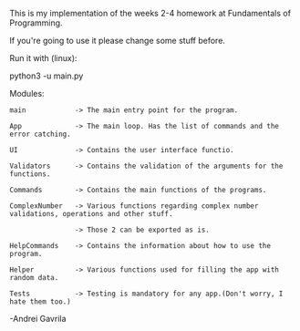 This is my implementation of the weeks 2-4 homework at Fundamentals of Programming.

If you're going to use it please change some stuff before.

Run it with (linux):

python3 -u main.py

Modules:
	
	main 			-> The main entry point for the program.
	
	App 			-> The main loop. Has the list of commands and the error catching.
	
	UI				-> Contains the user interface functio.
	
	Validators		-> Contains the validation of the arguments for the functions.
	
	Commands 		-> Contains the main functions of the programs.
	
	ComplexNumber	-> Various functions regarding complex number validations, operations and other stuff.
	
					-> Those 2 can be exported as is.
	
	HelpCommands	-> Contains the information about how to use the program.
	
	Helper			-> Various functions used for filling the app with random data.
	
	Tests			-> Testing is mandatory for any app.(Don't worry, I hate them too.)


-Andrei Gavrila